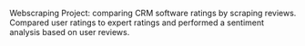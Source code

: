 
Webscraping Project: comparing CRM software ratings by scraping reviews. Compared user ratings to expert ratings and performed a sentiment analysis based on user reviews. 